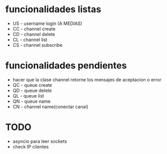 # funcionalidades listas
- US - username login (A MEDIAS)
- CC - channel create
- CD - channel delete
- CL - channel list
- CS - channel subscribe

# funcionalidades pendientes
- hacer que la clase channel retorne los mensajes de aceptacion o error
- QC - queue create
- QD - queue delete
- QL - queue list
- QN - queue name
- CN - channel name(conectar canal)
# TODO
- asyncio para leer sockets
- check IP clientes